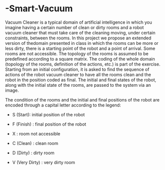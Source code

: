 # -Smart-Vacuum
Vacuum Cleaner is a typical domain of artificial intelligence in which you imagine having a certain number of clean or dirty rooms and a robot vacuum cleaner that must take care of the cleaning moving, under certain constraints, between the rooms. In this project we propose an extended version of thedomain presented in class in which the rooms can be more or less dirty, there is a starting point of the robot and a point of arrival. Some rooms are not accessible. The topology of the rooms is assumed to be predefined according to a square matrix. The coding of the whole domain (topology of the rooms, definition of the actions, etc.) is part of the exercise. Starting from an initial configuration, it is asked to find the sequence of actions of the robot vacuum cleaner to have all the rooms clean and the robot in the position coded as final. The initial and final states of the robot, along with the initial state of the rooms, are passed to the system via an image.

The condition of the rooms and the initial and final positions of the robot are encoded through a capital letter according to the legend:
- S (Start): initial position of the robot
- F (Finish) : final position of the robot


- X : room not accessible
- C (Clean) : clean room
- D (Dirty) : dirty room
- V (Very Dirty) : very dirty room

